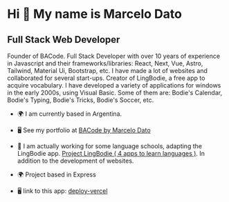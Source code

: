 Hi 👋 My name is Marcelo Dato
=============================

Full Stack Web Developer
------------------------

Founder of BACode. Full Stack Developer with over 10 years of experience in Javascript and their frameworks/libraries: React, Next, Vue, Astro, Tailwind, Material Ui, Bootstrap, etc. I have made a lot of websites and collaborated for several start-ups. Creator of LingBodie, a free app to acquire vocabulary. I have developed a variety of applications for windows in the early 2000s, using Visual Basic. Some of them are: Bodie's Calendar, Bodie's Typing, Bodie's Tricks, Bodie's Soccer, etc.

* 🌍  I am currently based in Argentina.
* 🖥️  See my portfolio at [BACode by Marcelo Dato](https://bacode.com.ar)
* 🚀  I am actually working for some language schools, adapting the LingBodie app. [Project LingBodie ( 4 apps to learn languages )](https://bacode.com.ar). In addition to the development of websites.

* 🌍  Project based in Express
* 🖥️  link to this app: [deploy-vercel](https://argentinasoccer.vercel.app/)
